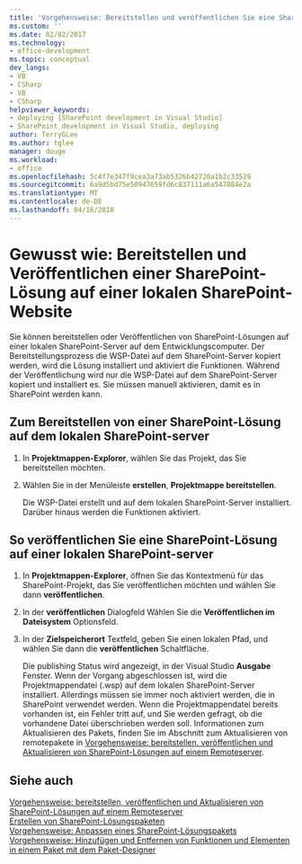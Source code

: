 ```yaml
---
title: 'Vorgehensweise: Bereitstellen und veröffentlichen Sie eine SharePoint-Lösung in einer lokalen SharePoint-Website | Microsoft Docs'
ms.custom: ''
ms.date: 02/02/2017
ms.technology:
- office-development
ms.topic: conceptual
dev_langs:
- VB
- CSharp
- VB
- CSharp
helpviewer_keywords:
- deploying [SharePoint development in Visual Studio]
- SharePoint development in Visual Studio, deploying
author: TerryGLee
ms.author: tglee
manager: douge
ms.workload:
- office
ms.openlocfilehash: 5c4f7e347f9cea3a73ab5326b42720a1b2c33529
ms.sourcegitcommit: 6a9d5bd75e50947659fd6c837111a6a547884e2a
ms.translationtype: MT
ms.contentlocale: de-DE
ms.lasthandoff: 04/16/2018
---
```

# <a name="how-to-deploy-and-publish-a-sharepoint-solution-to-a-local-sharepoint-site"></a>Gewusst wie: Bereitstellen und Veröffentlichen einer SharePoint-Lösung auf einer lokalen SharePoint-Website
  Sie können bereitstellen oder Veröffentlichen von SharePoint-Lösungen auf einer lokalen SharePoint-Server auf dem Entwicklungscomputer. Der Bereitstellungsprozess die WSP-Datei auf dem SharePoint-Server kopiert werden, wird die Lösung installiert und aktiviert die Funktionen. Während der Veröffentlichung wird nur die WSP-Datei auf dem SharePoint-Server kopiert und installiert es. Sie müssen manuell aktivieren, damit es in SharePoint werden kann.  
  
## <a name="to-deploy-a-sharepoint-solution-to-the-local-sharepoint-server"></a>Zum Bereitstellen von einer SharePoint-Lösung auf dem lokalen SharePoint-server  
  
1.  In **Projektmappen-Explorer**, wählen Sie das Projekt, das Sie bereitstellen möchten.  
  
2.  Wählen Sie in der Menüleiste **erstellen**, **Projektmappe bereitstellen**.  
  
     Die WSP-Datei erstellt und auf dem lokalen SharePoint-Server installiert. Darüber hinaus werden die Funktionen aktiviert.  
  
## <a name="to-publish-a-sharepoint-solution-to-a-local-sharepoint-server"></a>So veröffentlichen Sie eine SharePoint-Lösung auf einer lokalen SharePoint-server  
  
1.  In **Projektmappen-Explorer**, öffnen Sie das Kontextmenü für das SharePoint-Projekt, das Sie veröffentlichen möchten und wählen Sie dann **veröffentlichen**.  
  
2.  In der **veröffentlichen** Dialogfeld Wählen Sie die **Veröffentlichen im Dateisystem** Optionsfeld.  
  
3.  In der **Zielspeicherort** Textfeld, geben Sie einen lokalen Pfad, und wählen Sie dann die **veröffentlichen** Schaltfläche.  
  
     Die publishing Status wird angezeigt, in der Visual Studio **Ausgabe** Fenster. Wenn der Vorgang abgeschlossen ist, wird die Projektmappendatei (.wsp) auf dem lokalen SharePoint-Server installiert. Allerdings müssen sie immer noch aktiviert werden, die in SharePoint verwendet werden. Wenn die Projektmappendatei bereits vorhanden ist, ein Fehler tritt auf, und Sie werden gefragt, ob die vorhandene Datei überschrieben werden soll. Informationen zum Aktualisieren des Pakets, finden Sie im Abschnitt zum Aktualisieren von remotepakete in [Vorgehensweise: bereitstellen, veröffentlichen und Aktualisieren von SharePoint-Lösungen auf einem Remoteserver](../sharepoint/how-to-deploy-publish-and-upgrade-sharepoint-solutions-on-a-remote-server.md).  
  
## <a name="see-also"></a>Siehe auch  
 [Vorgehensweise: bereitstellen, veröffentlichen und Aktualisieren von SharePoint-Lösungen auf einem Remoteserver](../sharepoint/how-to-deploy-publish-and-upgrade-sharepoint-solutions-on-a-remote-server.md)   
 [Erstellen von SharePoint-Lösungspaketen](../sharepoint/creating-sharepoint-solution-packages.md)   
 [Vorgehensweise: Anpassen eines SharePoint-Lösungspakets](../sharepoint/how-to-customize-a-sharepoint-solution-package.md)   
 [Vorgehensweise: Hinzufügen und Entfernen von Funktionen und Elementen in einem Paket mit dem Paket-Designer](../sharepoint/how-to-add-and-remove-features-and-items-to-a-package-by-using-the-package-designer.md)  
  
  